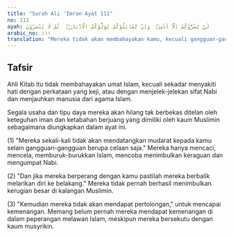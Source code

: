```yaml
---
title: "Surah Ali 'Imran Ayat 111"
no: 111
ayah: لَنْ يَّضُرُّوْكُمْ اِلَّآ اَذًىۗ  وَاِنْ يُّقَاتِلُوْكُمْ يُوَلُّوْكُمُ الْاَدْبَارَۗ  ثُمَّ لَا يُنْصَرُوْنَ
arabic_no: ١١١
translation: "Mereka tidak akan membahayakan kamu, kecuali gangguan-gangguan kecil saja, dan jika mereka memerangi kamu, niscaya mereka mundur berbalik ke belakang (kalah). Selanjutnya mereka tidak mendapat pertolongan."
---
```


## Tafsir

Ahli Kitab itu tidak membahayakan umat Islam, kecuali sekadar menyakiti hati dengan perkataan yang keji, atau dengan menjelek-jelekan sifat Nabi dan menjauhkan manusia dari agama Islam.

Segala usaha dan tipu daya mereka akan hilang tak berbekas ditelan oleh keteguhan iman dan ketabahan berjuang yang dimiliki oleh kaum Muslimin sebagaimana diungkapkan dalam ayat ini.

(1) "Mereka sekali-kali tidak akan mendatangkan mudarat kepada kamu selain gangguan-gangguan berupa celaan saja." Mereka hanya mencaci, mencela, memburuk-burukkan Islam, mencoba menimbulkan keraguan dan mengumpat Nabi.

(2) "Dan jika mereka berperang dengan kamu pastilah mereka berbalik melarikan diri ke belakang." Mereka tidak pernah berhasil menimbulkan kerugian besar di kalangan Muslimin.

(3) "Kemudian mereka tidak akan mendapat pertolongan," untuk mencapai kemenangan. Memang belum pernah mereka mendapat kemenangan di dalam peperangan melawan Islam, meskipun mereka bersekutu dengan kaum musyrikin.